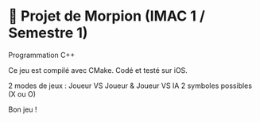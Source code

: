# 🐣 Projet de Morpion (IMAC 1 / Semestre 1)
Programmation C++

Ce jeu est compilé avec CMake.
Codé et testé sur iOS.

2 modes de jeux : Joueur VS Joueur & Joueur VS IA
2 symboles possibles (X ou O)

Bon jeu !
